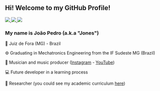 ## Hi! Welcome to my GitHub Profile!

<p align="left">
  <a href="mailto:joaopedromoliveira1996@gmail.com" alt="Gmail " target="_blank" rel="noreferrer noopener">
    <img src="https://img.shields.io/badge/-Gmail-FF0000?style=flat-square&labelColor=FF0000&logo=gmail&logoColor=white&link=mailto:joaopedromoliveira1996@gmail.com" />
  </a>

  <a href="https://www.linkedin.com/in/joaopedromendesoliv/" alt="Linkedin" target="_blank" rel="noreferrer noopener">
    <img src="https://img.shields.io/badge/-Linkedin-0e76a8?style=flat-square&logo=Linkedin&logoColor=white&link=https://www.linkedin.com/in/joaopedromendesoliv/" />
  </a>

  <a href="https://api.whatsapp.com/send?phone=5532991360295" alt="WhatsApp" target="_blank" rel="noreferrer noopener">
    <img src="https://img.shields.io/badge/-WhatsApp-25d366?style=flat-square&labelColor=25d366&logo=whatsapp&logoColor=white&link=https://api.whatsapp.com/send?phone=5532991360295" />
  </a>
</p>  

### My name is João Pedro (a.k.a "Jones")

<p align="left">
  📌 Juiz de Fora (MG) - Brazil
</p>
<p align="left">
  ⚙️ Graduating in Mechatronics Engineering from the IF Sudeste MG (Brazil)
</p>
<p align="left">
  🎹 Musician and music producer (<a href="https://www.instagram.com/jonesmendesmusic/" alt="Instagram" target="_blank" rel="noreferrer noopener">Instagram</a> - <a href="https://www.youtube.com/channel/UC-jjPWs9154hKTBbF_zHwnw?view_as=subscriber&pbjreload=101" alt="YouTube" target="_blank" rel="noreferrer noopener">YouTube</a>)
</p>
<p align="left">
  💻 Future developer in a learning process
</p>
<p align="left">
  🔎 Researcher (you could see my academic curriculum <a href="http://lattes.cnpq.br/9159094863227542" target="_blank" rel="noreferrer noopener">here</a>)
</p>
